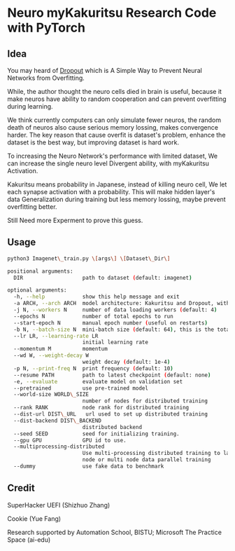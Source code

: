 # Neuro myKakuritsu Research Code with PyTorch

## Idea

You may heard of [Dropout](https://jmlr.org/papers/v15/srivastava14a.html) which is A Simple Way to Prevent Neural Networks from Overfitting.

While, the author thought the neuro cells died in brain is useful, because it make neuros have ability to random cooperation and can prevent overfitting during learning.

We think currently computers can only simulate fewer neuros, the random death of neuros also cause serious memory lossing, makes convergence harder. The key reason that cause overfit is dataset's problem, enhance the dataset is the best way, but improving dataset is hard work. 

To increasing the Neuro Network's performance with limited dataset, We can increase the single neuro level Divergent ability, with myKakuritsu Activation.

Kakuritsu means probability in Japanese, instead of killing neuro cell, We let each synapse activation with a probability. This will make hidden layer's data Generalization during training but less memory lossing, maybe prevent overfitting better.

Still Need more Experment to prove this guess.

## Usage

```bash
python3 Imagenet\_train.py \[args\] \[Dataset\_Dir\]

positional arguments:
  DIR                   path to dataset (default: imagenet)

optional arguments:
  -h, --help            show this help message and exit
  -a ARCH, --arch ARCH  model architecture: Kakuritsu and Dropout, with ResNet152
  -j N, --workers N     number of data loading workers (default: 4)
  --epochs N            number of total epochs to run
  --start-epoch N       manual epoch number (useful on restarts)
  -b N, --batch-size N  mini-batch size (default: 64), this is the total batch size of all GPUs on the current node when using Data Parallel or Distributed Data Parallel
  --lr LR, --learning-rate LR
                        initial learning rate
  --momentum M          momentum
  --wd W, --weight-decay W
                        weight decay (default: 1e-4)
  -p N, --print-freq N  print frequency (default: 10)
  --resume PATH         path to latest checkpoint (default: none)
  -e, --evaluate        evaluate model on validation set
  --pretrained          use pre-trained model
  --world-size WORLD\_SIZE
                        number of nodes for distributed training
  --rank RANK           node rank for distributed training
  --dist-url DIST\_URL   url used to set up distributed training
  --dist-backend DIST\_BACKEND
                        distributed backend
  --seed SEED           seed for initializing training.
  --gpu GPU             GPU id to use.
  --multiprocessing-distributed
                        Use multi-processing distributed training to launch N processes per node, which has N GPUs. This is the fastest way to use PyTorch for either single
                        node or multi node data parallel training
  --dummy               use fake data to benchmark
```

## Credit

SuperHacker UEFI (Shizhuo Zhang)

Cookie (Yue Fang)

Research supported by Automation School, BISTU; Microsoft The Practice Space (ai-edu)
